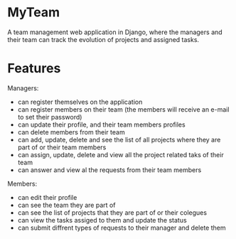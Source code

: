 # MyTeam
A team management web application in Django, where the managers and their team can track the evolution of projects and assigned tasks. 

# Features
Managers:
- can register themselves on the application
- can register members on their team (the members will receive an e-mail to set their password)
- can update their profile, and their team members profiles
- can delete members from their team
- can add, update, delete and see the list of all projects where they are part of or their team members
- can assign, update, delete and view all the project related taks of their team
- can answer and view al the requests from their team members

Members:
- can edit their profile
- can see the team they are part of
- can see the list of projects that they are part of or their colegues
- can view the tasks assiged to them and update the status
- can submit diffrent types of requests to their manager and delete them
